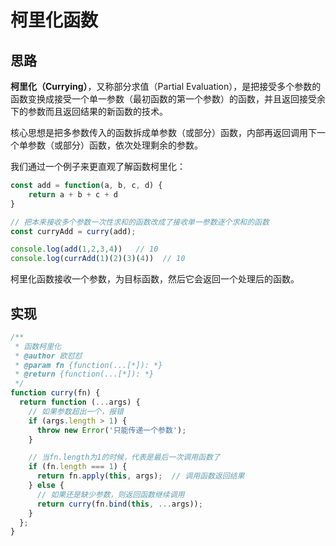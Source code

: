 # 柯里化函数

## 思路

**柯里化（Currying）**，又称部分求值（Partial Evaluation），是把接受多个参数的函数变换成接受一个单一参数（最初函数的第一个参数）的函数，并且返回接受余下的参数而且返回结果的新函数的技术。

核心思想是把多参数传入的函数拆成单参数（或部分）函数，内部再返回调用下一个单参数（或部分）函数，依次处理剩余的参数。



我们通过一个例子来更直观了解函数柯里化：

```javascript
const add = function(a, b, c, d) {
    return a + b + c + d
}

// 把本来接收多个参数一次性求和的函数改成了接收单一参数逐个求和的函数
const curryAdd = curry(add);

console.log(add(1,2,3,4))   // 10
console.log(currAdd(1)(2)(3)(4))  // 10
```

柯里化函数接收一个参数，为目标函数，然后它会返回一个处理后的函数。

## 实现

```javascript
/**
 * 函数柯里化
 * @author 欧怼怼
 * @param fn {function(...[*]): *}
 * @return {function(...[*]): *}
 */
function curry(fn) {
  return function (...args) {
    // 如果参数超出一个，报错
    if (args.length > 1) {
      throw new Error('只能传递一个参数');
    }

    // 当fn.length为1的时候，代表是最后一次调用函数了
    if (fn.length === 1) {
      return fn.apply(this, args);  // 调用函数返回结果
    } else {
      // 如果还是缺少参数，则返回函数继续调用
      return curry(fn.bind(this, ...args));
    }
  };
}
```